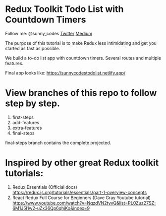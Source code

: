# Redux Toolkit Todo List with Countdown Timers

Follow me: @sunny_codes
[Twitter](https://twitter.com/yesdavidgray)
[Medium](https://medium.com/@sunny_codes)

The purpose of this tutorial is to make Redux less intimidating and get you started as fast as possible.

We build a to-do list app with countdown timers. Several routes and multiple features.

Final app looks like: https://sunnycodestodolist.netlify.app/

# View branches of this repo to follow step by step.

1.  first-steps
2.  add-features
3.  extra-features
4.  final-steps

final-steps branch contains the complete projected.

# Inspired by other great Redux toolkit tutorials:

1. Redux Essentials (Official docs) https://redux.js.org/tutorials/essentials/part-1-overview-concepts
2. React Redux Full Course for Beginners (Dave Gray Youtube tutorial) https://www.youtube.com/watch?v=NqzdVN2tyvQ&list=PL0Zuz27SZ-6M1J5I1w2-uZx36Qp6qhjKo&index=9
